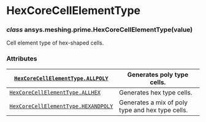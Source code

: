 <!-- vale off -->

# HexCoreCellElementType

### *class* ansys.meshing.prime.HexCoreCellElementType(value)

Cell element type of hex-shaped cells.

<!-- !! processed by numpydoc !! -->

### Attributes

| [`HexCoreCellElementType.ALLPOLY`](ansys.meshing.prime.HexCoreCellElementType.ALLPOLY.md#ansys.meshing.prime.HexCoreCellElementType.ALLPOLY)          | Generates poly type cells.                       |
|-------------------------------------------------------------------------------------------------------------------------------------------------------|--------------------------------------------------|
| [`HexCoreCellElementType.ALLHEX`](ansys.meshing.prime.HexCoreCellElementType.ALLHEX.md#ansys.meshing.prime.HexCoreCellElementType.ALLHEX)             | Generates hex type cells.                        |
| [`HexCoreCellElementType.HEXANDPOLY`](ansys.meshing.prime.HexCoreCellElementType.HEXANDPOLY.md#ansys.meshing.prime.HexCoreCellElementType.HEXANDPOLY) | Generates a mix of poly type and hex type cells. |
<!-- vale on -->
